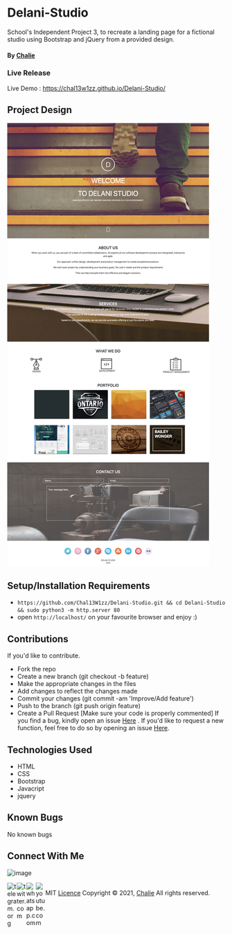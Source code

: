 # Delani-Studio
School's Independent Project 3, to recreate a landing page for a fictional studio using Bootstrap and jQuery from a provided design.


#### By <a href="https://github.com/Chal13W1zz">Chalie</a>

### Live Release
Live Demo : https://chal13w1zz.github.io/Delani-Studio/

## Project Design
![image](./assets/img/Delani-Studio.jpg )

## Setup/Installation Requirements
* ```https://github.com/Chal13W1zz/Delani-Studio.git && cd Delani-Studio && sudo python3 -m http.server 80 ```
* open ```http://localhost/``` on your favourite browser and enjoy :)


## Contributions
If you'd like to contribute.
- Fork the repo
- Create a new branch (git checkout -b feature)
- Make the appropriate changes in the files
- Add changes to reflect the changes made
- Commit your changes (git commit -am 'Improve/Add feature')
- Push to the branch (git push origin feature)
- Create a Pull Request
[Make sure your code is properly commented]
If you find a bug, kindly open an issue <a href="https://github.com/Chal13W1zz/Delani-Studio/issues/new">Here</a> .
If you'd like to request a new function, feel free to do so by opening an issue <a href="https://github.com/Chal13W1zz/Delani-Studio/issues/new">Here</a>.

## Technologies Used

- HTML 
- CSS 
- Bootstrap 
- Javacript 
- jquery 

## Known Bugs
No known bugs


## Connect With Me

![image](https://user-images.githubusercontent.com/60155767/126122799-e9618b66-f836-45fe-8b91-15139dc3c47b.png)


  <p>
   <a href="https://t.me/Chal13W1zz"><img align="left" alt="telegram.org" width="22px" 
      src="https://seeklogo.com/images/T/telegram-logo-AD3D08A014-seeklogo.com.png" /></a>
  </p>
  <p>
  <a href="https://twitter.com/Chal13W1zz"><img align="left" alt="twitter.com" width="22px"
     src="https://seeklogo.com/images/T/twitter-2012-positive-logo-916EDF1309-seeklogo.com.png" /></a>
  </p>
   <p>
  <a href="https://api.whatsapp.com//send?phone=254795344966&text=Hey%20Chalie"><img align="left" alt="whatsapp.com" width="22px"
     src="https://seeklogo.com/images/W/whatsapp-logo-112413FAA7-seeklogo.com.png" /></a>
  </p>
   <p>
  <a href="https://www.youtube.com/channel/UCYtzy_RI9Bp8CWgNZzTPUmA?sub_confirmation=1"><img align="left" alt="youtube.com" width="22px"
     src="https://seeklogo.com/images/Y/youtube-2017-icon-logo-D1FE045118-seeklogo.com.png" /></a>
  </p>


##
MIT <a href="https://github.com/Chal13W1zz/Delani-Studio/blob/main/LICENSE">Licence</a>
Copyright © 2021, <a href="https://github.com/Chal13W1zz">Chalie</a>
All rights reserved.



